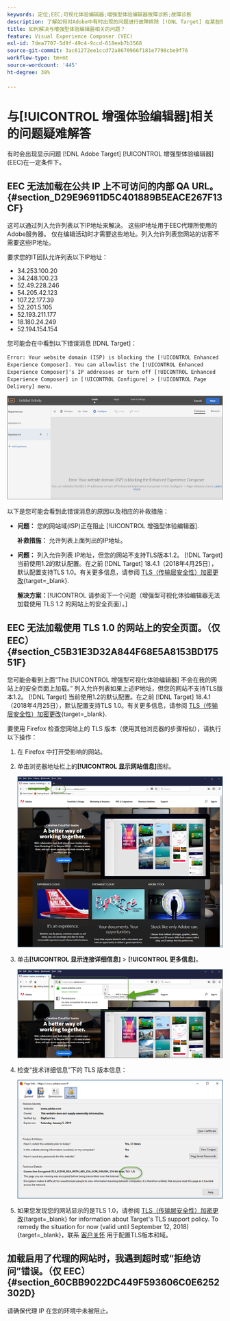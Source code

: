 ```yaml
---
keywords: 定位;EEC;可视化体验编辑器;增强型体验编辑器故障诊断;故障诊断
description: 了解如何对Adobe中有时出现的问题进行故障排除 [!DNL Target] 在某些情况下使用增强型体验编辑器(EEC)。
title: 如何解决与增强型体验编辑器相关的问题？
feature: Visual Experience Composer (VEC)
exl-id: 7dea7707-5d9f-49c4-9ccd-618eeb7b3568
source-git-commit: 3ac61272ee1ccd72a8670966f181e7798cbe9f76
workflow-type: tm+mt
source-wordcount: '445'
ht-degree: 38%

---
```


# 与[!UICONTROL 增强体验编辑器]相关的问题疑难解答

有时会出现显示问题 [!DNL Adobe Target] [!UICONTROL 增强型体验编辑器] (EEC)在一定条件下。

## EEC 无法加载在公共 IP 上不可访问的内部 QA URL。 {#section_D29E96911D5C401889B5EACE267F13CF}

这可以通过列入允许列表以下IP地址来解决。 这些IP地址用于EEC代理所使用的Adobe服务器。 仅在编辑活动时才需要这些地址。列入允许列表您网站的访客不需要这些IP地址。

要求您的IT团队允许列表以下IP地址：

* 34.253.100.20
* 34.248.100.23
* 52.49.228.246
* 54.205.42.123
* 107.22.177.39
* 52.201.5.105
* 52.193.211.177
* 18.180.24.249
* 52.194.154.154

您可能会在中看到以下错误消息 [!DNL Target]：

`Error: Your website domain (ISP) is blocking the [!UICONTROL Enhanced Experience Composer]. You can allowlist the [!UICONTROL Enhanced Experience Composer]'s IP addresses or turn off [!UICONTROL Enhanced Experience Composer] in [!UICONTROL Configure] > [!UICONTROL Page Delivery] menu.`

![EEC_error图像](assets/EEC_error.png)

以下是您可能会看到此错误消息的原因以及相应的补救措施：

* **问题：** 您的网站域(ISP)正在阻止 [!UICONTROL 增强型体验编辑器].

   **补救措施：** 允许列表上面列出的IP地址。

* **问题：** 列入允许列表 IP地址，但您的网站不支持TLS版本1.2。 [!DNL Target] 当前使用1.2的默认配置。在之前 [!DNL Target] 18.4.1（2018年4月25日），默认配置支持TLS 1.0。有关更多信息，请参阅 [TLS（传输层安全性）加密更改](https://developer.adobe.com/target/before-implement/tls-transport-layer-security-encryption/){target=_blank}.

   **解决方案：**[!UICONTROL 请参阅下一个问题（增强型可视化体验编辑器无法加载使用 TLS 1.2 的网站上的安全页面）。]

## EEC 无法加载使用 TLS 1.0 的网站上的安全页面。（仅 EEC） {#section_C5B31E3D32A844F68E5A8153BD17551F}

您可能会看到上面“The [!UICONTROL 增强型可视化体验编辑器] 不会在我的网站上的安全页面上加载。” 列入允许列表如果上述IP地址，但您的网站不支持TLS版本1.2。 [!DNL Target] 当前使用1.2的默认配置。在之前 [!DNL Target] 18.4.1（2018年4月25日），默认配置支持TLS 1.0。有关更多信息，请参阅 [TLS（传输层安全性）加密更改](https://developer.adobe.com/target/before-implement/tls-transport-layer-security-encryption/){target=_blank}.

要使用 Firefox 检查您网站上的 TLS 版本（使用其他浏览器的步骤相似），请执行以下操作：

1. 在 Firefox 中打开受影响的网站。
1. 单击浏览器地址栏上的&#x200B;**[!UICONTROL 显示网站信息]**&#x200B;图标。

   ![firefox_more_info图像](assets/firefox_more_info.png)

1. 单击&#x200B;**[!UICONTROL 显示连接详细信息]** > **[!UICONTROL 更多信息]**。

   ![firefox_more_info_2图像](assets/firefox_more_info_2.png)

1. 检查“技术详细信息”下的 TLS 版本信息：

   ![firefox_more_info_3图像](assets/firefox_more_info_3.png)

1. 如果您发现您的网站显示的是TLS 1.0，请参阅 [TLS（传输层安全性）加密更改](https://developer.adobe.com/target/before-implement/tls-transport-layer-security-encryption/){target=_blank} for information about Target's TLS support policy. To remedy the situation for now (valid until September 12, 2018){target=_blank}，联系 [客户关怀](/help/main/cmp-resources-and-contact-information.md#reference_ACA3391A00EF467B87930A450050077C) 用于配置TLS版本和域。

## 加载启用了代理的网站时，我遇到超时或“拒绝访问”错误。（仅 EEC） {#section_60CBB9022DC449F593606C0E6252302D}

请确保代理 IP 在您的环境中未被阻止。
